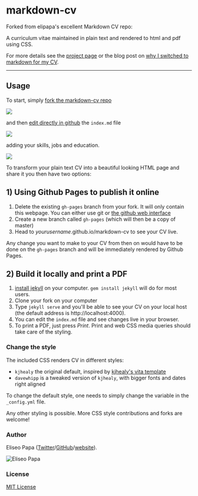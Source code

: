 markdown-cv
===========

Forked from elipapa's excellent Markdown CV repo:

A curriculum vitae maintained in plain text and rendered to html and pdf using CSS.

For more details see the [project page](http://elipapa.github.io/markdown-cv) or the blog post on [why I switched to markdown for my CV](http://elipapa.github.io/blog/why-i-switched-to-markdown-for-my-cv.html).

***

## Usage

To start, simply [fork the markdown-cv repo](https://github.com/elipapa/markdown-cv)

![](https://help.github.com/assets/images/help/repository/fork_button.jpg)

and then [edit directly in github](https://help.github.com/articles/editing-files-in-your-repository/) the `index.md` file

![](https://help.github.com/assets/images/help/repository/edit-file-edit-button.png)

adding your skills, jobs and education.

![](https://help.github.com/assets/images/help/repository/edit-readme-light.png)

To transform your plain text CV into a beautiful looking HTML page and share it you then have two options:

## 1) Using Github Pages to publish it online

1. Delete the existing `gh-pages` branch from your fork. It will only contain this webpage. You can either use git or [the github web interface](https://help.github.com/articles/creating-and-deleting-branches-within-your-repository/#deleting-a-branch)
2. Create a new branch called `gh-pages` (which will then be a copy of master)
3. Head to *yourusername*.github.io/markdown-cv to see your CV live.

Any change you want to make to your CV from then on would have to be done on the `gh-pages` branch and will be immediately rendered by Github Pages.


## 2) Build it locally and print a PDF
1. [install jekyll](https://jekyllrb.com/docs/installation/) on your computer. `gem install jekyll` will do for most users.
2. Clone your fork on your computer
3. Type `jekyll serve` and you'll be able to see your CV on your local host (the default address is http://localhost:4000).
4. You can edit the `index.md` file and see changes live in your browser.
5. To print a PDF, just press *Print*. Print and web CSS media queries should take care of the styling.


### Change the style

The included CSS renders CV in different styles:

- `kjhealy` the original default, inspired by [kjhealy's vita
template](https://github.com/kjhealy/kjh-vita)
- `davewhipp` is a tweaked version of `kjhealy`, with bigger fonts and dates
  right aligned

To change the default style, one needs to simply change the variable in the
`_config.yml` file.

Any other styling is possible. More CSS style contributions and forks are welcome!


### Author

Eliseo Papa ([Twitter](http://twitter.com/elipapa)/[GitHub](http://github.com/elipapa)/[website](https://elipapa.github.io)).

![Eliseo Papa](https://s.gravatar.com/avatar/eae1f0c01afda2bed9ce9cb88f6873f6?s=100)

### License

[MIT License](https://github.com/elipapa/markdown-cv/blob/master/LICENSE)
